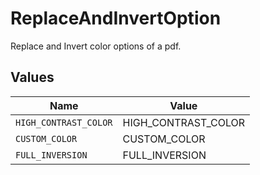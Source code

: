 # ReplaceAndInvertOption

Replace and Invert color options of a pdf.


## Values

| Name                  | Value                 |
| --------------------- | --------------------- |
| `HIGH_CONTRAST_COLOR` | HIGH_CONTRAST_COLOR   |
| `CUSTOM_COLOR`        | CUSTOM_COLOR          |
| `FULL_INVERSION`      | FULL_INVERSION        |